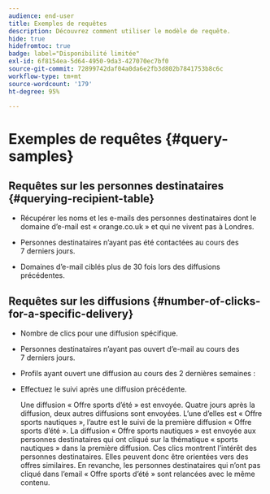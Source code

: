 ```yaml
---
audience: end-user
title: Exemples de requêtes
description: Découvrez comment utiliser le modèle de requête.
hide: true
hidefromtoc: true
badge: label="Disponibilité limitée"
exl-id: 6f8154ea-5d64-4950-9da3-427070ec7bf0
source-git-commit: 72899742daf04a0da6e2fb3d802b7841753b8c6c
workflow-type: tm+mt
source-wordcount: '179'
ht-degree: 95%

---
```


# Exemples de requêtes {#query-samples}

## Requêtes sur les personnes destinataires {#querying-recipient-table}

* Récupérer les noms et les e-mails des personnes destinataires dont le domaine d’e-mail est « orange.co.uk » et qui ne vivent pas à Londres.

* Personnes destinataires n’ayant pas été contactées au cours des 7 derniers jours.

* Domaines d’e-mail ciblés plus de 30 fois lors des diffusions précédentes.

## Requêtes sur les diffusions {#number-of-clicks-for-a-specific-delivery}

* Nombre de clics pour une diffusion spécifique.

* Personnes destinataires n’ayant pas ouvert d’e-mail au cours des 7 derniers jours.

* Profils ayant ouvert une diffusion au cours des 2 dernières semaines :

* Effectuez le suivi après une diffusion précédente.

  Une diffusion « Offre sports d’été » est envoyée. Quatre jours après la diffusion, deux autres diffusions sont envoyées. L’une d’elles est « Offre sports nautiques », l’autre est le suivi de la première diffusion « Offre sports d’été ». La diffusion « Offre sports nautiques » est envoyée aux personnes destinataires qui ont cliqué sur la thématique « sports nautiques » dans la première diffusion. Ces clics montrent l’intérêt des personnes destinataires. Elles peuvent donc être orientées vers des offres similaires. En revanche, les personnes destinataires qui n’ont pas cliqué dans l’email « Offre sports d’été » sont relancées avec le même contenu.
